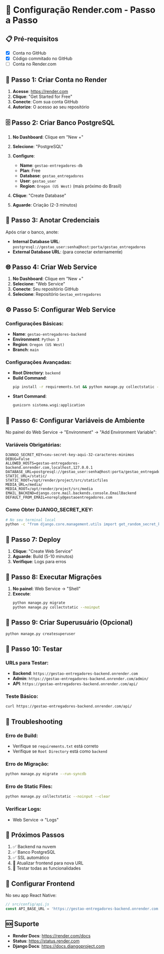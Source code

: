 # 🚀 Configuração Render.com - Passo a Passo

## 📋 **Pré-requisitos**
- [x] Conta no GitHub
- [x] Código commitado no GitHub
- [ ] Conta no Render.com

## 🔧 **Passo 1: Criar Conta no Render**

1. **Acesse**: https://render.com
2. **Clique**: "Get Started for Free"
3. **Conecte**: Com sua conta GitHub
4. **Autorize**: O acesso ao seu repositório

## 🗄️ **Passo 2: Criar Banco PostgreSQL**

1. **No Dashboard**: Clique em "New +"
2. **Selecione**: "PostgreSQL"
3. **Configure**:
   - **Name**: `gestao-entregadores-db`
   - **Plan**: Free
   - **Database**: `gestao_entregadores`
   - **User**: `gestao_user`
   - **Region**: `Oregon (US West)` (mais próximo do Brasil)

4. **Clique**: "Create Database"
5. **Aguarde**: Criação (2-3 minutos)

## 📝 **Passo 3: Anotar Credenciais**

Após criar o banco, anote:
- **Internal Database URL**: `postgresql://gestao_user:senha@host:porta/gestao_entregadores`
- **External Database URL**: (para conectar externamente)

## 🌐 **Passo 4: Criar Web Service**

1. **No Dashboard**: Clique em "New +"
2. **Selecione**: "Web Service"
3. **Conecte**: Seu repositório GitHub
4. **Selecione**: Repositório `Gestao_entregadores`

## ⚙️ **Passo 5: Configurar Web Service**

### **Configurações Básicas**:
- **Name**: `gestao-entregadores-backend`
- **Environment**: `Python 3`
- **Region**: `Oregon (US West)`
- **Branch**: `main`

### **Configurações Avançadas**:
- **Root Directory**: `backend`
- **Build Command**: 
  ```bash
  pip install -r requirements.txt && python manage.py collectstatic --noinput
  ```
- **Start Command**: 
  ```bash
  gunicorn sistema.wsgi:application
  ```

## 🔐 **Passo 6: Configurar Variáveis de Ambiente**

No painel do Web Service → "Environment" → "Add Environment Variable":

### **Variáveis Obrigatórias**:
```env
DJANGO_SECRET_KEY=seu-secret-key-aqui-32-caracteres-minimos
DEBUG=False
ALLOWED_HOSTS=gestao-entregadores-backend.onrender.com,localhost,127.0.0.1
DATABASE_URL=postgresql://gestao_user:senha@host:porta/gestao_entregadores
STATIC_URL=/static/
STATIC_ROOT=/opt/render/project/src/staticfiles
MEDIA_URL=/media/
MEDIA_ROOT=/opt/render/project/src/media
EMAIL_BACKEND=django.core.mail.backends.console.EmailBackend
DEFAULT_FROM_EMAIL=noreply@gestaoentregadores.com
```

### **Como Obter DJANGO_SECRET_KEY**:
```bash
# No seu terminal local
python -c "from django.core.management.utils import get_random_secret_key; print(get_random_secret_key())"
```

## 🚀 **Passo 7: Deploy**

1. **Clique**: "Create Web Service"
2. **Aguarde**: Build (5-10 minutos)
3. **Verifique**: Logs para erros

## 🔄 **Passo 8: Executar Migrações**

1. **No painel**: Web Service → "Shell"
2. **Execute**:
   ```bash
   python manage.py migrate
   python manage.py collectstatic --noinput
   ```

## 👤 **Passo 9: Criar Superusuário (Opcional)**

```bash
python manage.py createsuperuser
```

## 🧪 **Passo 10: Testar**

### **URLs para Testar**:
- **Backend**: `https://gestao-entregadores-backend.onrender.com`
- **Admin**: `https://gestao-entregadores-backend.onrender.com/admin/`
- **API**: `https://gestao-entregadores-backend.onrender.com/api/`

### **Teste Básico**:
```bash
curl https://gestao-entregadores-backend.onrender.com/api/
```

## 🔧 **Troubleshooting**

### **Erro de Build**:
- Verifique se `requirements.txt` está correto
- Verifique se `Root Directory` está como `backend`

### **Erro de Migração**:
```bash
python manage.py migrate --run-syncdb
```

### **Erro de Static Files**:
```bash
python manage.py collectstatic --noinput --clear
```

### **Verificar Logs**:
- Web Service → "Logs"

## 🎉 **Próximos Passos**

1. ✅ Backend na nuvem
2. ✅ Banco PostgreSQL
3. ✅ SSL automático
4. 🔄 Atualizar frontend para nova URL
5. 🔄 Testar todas as funcionalidades

## 📱 **Configurar Frontend**

No seu app React Native:
```javascript
// src/config/api.js
const API_BASE_URL = 'https://gestao-entregadores-backend.onrender.com';
```

## 🆘 **Suporte**

- **Render Docs**: https://render.com/docs
- **Status**: https://status.render.com
- **Django Docs**: https://docs.djangoproject.com
